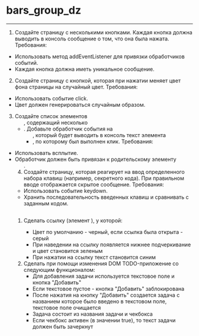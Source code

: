 # bars_group_dz
------------------------------------------------------------------------------------------------------------------------------------------------
1. Создайте страницу с несколькими кнопками. Каждая кнопка должна выводить в консоль сообщение о том, что она была нажата.
Требования:
- Использовать метод addEventListener для привязки обработчиков событий.
- Каждая кнопка должна иметь уникальное сообщение.

2. Создайте страницу с кнопкой, которая при нажатии меняет цвет фона страницы на случайный цвет.
Требования:
- Использовать событие click.
- Цвет должен генерироваться случайным образом.

3. Создайте список элементов <ul>, содержащий несколько <li>. Добавьте обработчик события на <ul>, который будет выводить в консоль текст элемента <li>, по которому был выполнен клик.
Требования:
- Использовать всплытие.
- Обработчик должен быть привязан к родительскому элементу <ul>.
4. Создайте страницу, которая реагирует на ввод определенного набора клавиш (например, секретного кода). При правильном вводе отображается скрытое сообщение.
Требования:
- Использовать событие keydown.
- Хранить последовательность введенных клавиш и сравнивать с заданным кодом.
##
1. Сделать ссылку (элемент <a>), у которой:
    - Цвет по умолчанию - черный, если ссылка была открыта - серый
    - При наведении на ссылку появляется нижнее подчеркивание и цвет становится зеленым
    - При нажатии на ссылку текст становится синим
2. Сделать при помощи изменения DOM TODO-приложение со следующим функционалом:
    - Для добавления задачи используется текстовое поле и кнопка "Добавить"
    - Если текстовое пустое - кнопка "Добавить" заблокирована
    - После нажатия на кнопку "Добавить" создается задача с названием которое было введено в текстовом поле, текстовое поле очищается
    - Задача состоит из названия задачи и чекбокса
    - Если чекбокс активен (в значении true), то текст задачи должен быть зачеркнут

